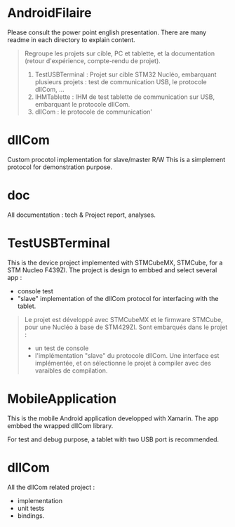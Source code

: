# AndroidFilaire

Please consult the power point english presentation.
There are many readme in each directory to explain content.


> Regroupe les projets sur cible, PC et tablette, et la documentation (retour d'expérience, compte-rendu de projet).
> 1. TestUSBTerminal : Projet sur cible STM32 Nucléo, embarquant plusieurs projets : test de communication USB, le protocole dllCom, ...
> 2. IHMTablette : IHM de test tablette de communication sur USB, embarquant le protocole dllCom.
> 3. dllCom : le protocole de communication'


# dllCom 

Custom procotol implementation for slave/master R/W
This is a simplement protocol for demonstration purpose.

# doc 

All documentation : tech & Project report, analyses.

# TestUSBTerminal 

This is the device project implemented with STMCubeMX, STMCube, for a STM Nucleo F439ZI.
The project is design to embbed and select several app : 
- console test
- "slave" implementation of the dllCom protocol for interfacing with the tablet.

> Le projet est développé avec STMCubeMX et le firmware STMCube, pour une Nucléo à base de STM429ZI.
> Sont embarqués dans le projet : 
> - un test de console 
> - l'implémentation "slave" du protocole dllCom.
> Une interface est implémentée, et on sélectionne le projet à compiler avec des varaibles de compilation.

# MobileApplication

This is the mobile Android application developped with Xamarin.
The app embbed the wrapped dllCom library.

For test and debug purpose, a tablet with two USB port is recommended.

# dllCom

All the dllCom related project : 
- implementation
- unit tests 
- bindings.


